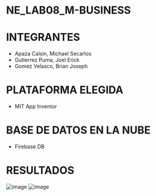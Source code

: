 # NE_LAB08_M-BUSINESS

# INTEGRANTES

* Apaza Calsin, Michael Secarlos
* Gutierrez Puma, Joel Erick
* Gomez Velasco, Brian Joseph

# PLATAFORMA ELEGIDA

* MIT App Inventor 

# BASE DE DATOS EN LA NUBE

* Firebase DB

# RESULTADOS

![image](https://user-images.githubusercontent.com/64146055/208538104-fa8c9389-6b77-44f0-90f6-8c9cd0f41b2b.png)
![image](https://user-images.githubusercontent.com/64146055/208538162-523e2265-898b-46ec-a230-2f6e30d8e45c.png)


